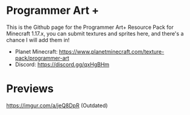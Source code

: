 # Programmer Art +
This is the Github page for the Programmer Art+ Resource Pack for Minecraft 1.17.x, you can submit textures and sprites here, and there's a chance I will add them in!

* Planet Minecraft: https://www.planetminecraft.com/texture-pack/programmer-art
* Discord: https://discord.gg/qxHgBHm


# Previews
https://imgur.com/a/jeQ8DpR (Outdated)

